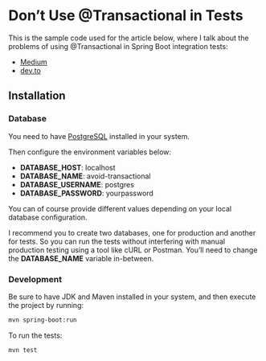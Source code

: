 # Don’t Use @Transactional in Tests

This is the sample code used for the article below, where I talk about the problems of using @Transactional in Spring Boot integration tests:

- [Medium](https://medium.com/@henrickkakutalua/dont-use-transactional-in-tests-65b857f63a4a?sk=6f414d673e6f64511057acce4ef5f155)
- [dev.to](https://dev.to/henrykeys/don-t-use-transactional-in-tests-40eb)

## Installation

### Database

You need to have [PostgreSQL](https://www.postgresql.org/download/) installed in your system.

Then configure the environment variables below:

- **DATABASE_HOST**: localhost
- **DATABASE_NAME**: avoid-transactional
- **DATABASE_USERNAME**: postgres
- **DATABASE_PASSWORD**: yourpassword

You can of course provide different values depending on your local database configuration.

I recommend you to create two databases, one for production and another  for tests. So you can run the tests without interfering with manual  production testing using a tool like cURL or Postman. You’ll need to  change the **DATABASE_NAME** variable in-between.

### Development

Be sure to have JDK and Maven installed in your system, and then execute the project by running:

```bash
mvn spring-boot:run
```

To run the tests:

```bash
mvn test
```